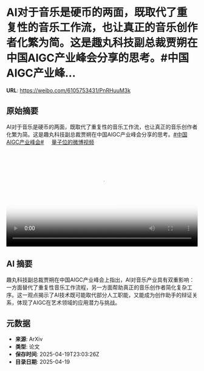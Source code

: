 # AI对于音乐是硬币的两面，既取代了重复性的音乐工作流，也让真正的音乐创作者化繁为简。这是趣丸科技副总裁贾朔在中国AIGC产业峰会分享的思考。#中国AIGC产业峰...

**URL**: https://weibo.com/6105753431/PnRHuuM3k

## 原始摘要

AI对于音乐是硬币的两面，既取代了重复性的音乐工作流，也让真正的音乐创作者化繁为简。这是趣丸科技副总裁贾朔在中国AIGC产业峰会分享的思考。<a href="https://m.weibo.cn/search?containerid=231522type%3D1%26t%3D10%26q%3D%23%E4%B8%AD%E5%9B%BDAIGC%E4%BA%A7%E4%B8%9A%E5%B3%B0%E4%BC%9A%23&amp;extparam=%23%E4%B8%AD%E5%9B%BDAIGC%E4%BA%A7%E4%B8%9A%E5%B3%B0%E4%BC%9A%23" data-hide=""><span class="surl-text">#中国AIGC产业峰会#</span></a> <a href="https://video.weibo.com/show?fid=1034:5156837281169455" data-hide=""><span class="url-icon"><img style="width: 1rem;height: 1rem" src="https://h5.sinaimg.cn/upload/2015/09/25/3/timeline_card_small_video_default.png" referrerpolicy="no-referrer"></span><span class="surl-text">量子位的微博视频</span></a> <br clear="both"><div style="clear: both"></div><video controls="controls" poster="https://tvax2.sinaimg.cn/orj480/006Fd7o3ly1i0l3y4yiegj30u01hc412.jpg" style="width: 100%"><source src="https://f.video.weibocdn.com/o0/NlL6OjuOlx08nzu6dsVW01041200ft570E010.mp4?label=mp4_720p&amp;template=720x1280.24.0&amp;ori=0&amp;ps=1CwnkDw1GXwCQx&amp;Expires=1745107353&amp;ssig=8dR2yzNs2J&amp;KID=unistore,video"><source src="https://f.video.weibocdn.com/o0/wcWMaM4Ylx08nzu6IUZG010412008n5E0E010.mp4?label=mp4_hd&amp;template=540x960.24.0&amp;ori=0&amp;ps=1CwnkDw1GXwCQx&amp;Expires=1745107353&amp;ssig=LsR9%2BL6FSr&amp;KID=unistore,video"><source src="https://f.video.weibocdn.com/o0/J7HkS0FOlx08nzu67oC4010412004slV0E010.mp4?label=mp4_ld&amp;template=360x640.24.0&amp;ori=0&amp;ps=1CwnkDw1GXwCQx&amp;Expires=1745107353&amp;ssig=KAJXGRHVNW&amp;KID=unistore,video"><p>视频无法显示，请前往<a href="https://video.weibo.com/show?fid=1034%3A5156837281169455" target="_blank" rel="noopener noreferrer">微博视频</a>观看。</p></video>

## AI 摘要

趣丸科技副总裁贾朔在中国AIGC产业峰会上指出，AI对音乐产业具有双重影响：一方面替代了重复性音乐工作流程，另一方面帮助真正的音乐创作者简化复杂工序。这一观点揭示了AI技术既可能取代部分人工职能，又能成为创作助手的辩证关系，体现了AIGC在艺术领域的应用潜力与挑战。

## 元数据

- **来源**: ArXiv
- **类型**: 论文
- **保存时间**: 2025-04-19T23:03:26Z
- **目录日期**: 2025-04-19
